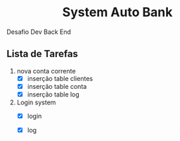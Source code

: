 <h1 align="center"> System Auto Bank </h1>
<p align="justify"> Desafio Dev Back End  </p>


## Lista de Tarefas
1. nova conta corrente 
    - [x] inserção table clientes
    - [x] inserção table conta
    - [x] inserção table log
2. Login system
    - [x] login
    - [x] log 
    



 
